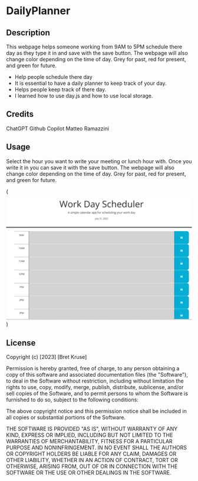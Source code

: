 # DailyPlanner
## Description

This webpage helps someone working from 9AM to 5PM schedule there day as they type it in and save with the save button. The webpage will also change color depending on the time of day. Grey for past, red for present, and green for future.

- Help people schedule there day
- It is essential to have a daily planner to keep track of your day.
- Helps people keep track of there day.
- I learned how to use day.js and how to use local storage.

## Credits

ChatGPT
Github Copilot
Matteo Ramazzini

## Usage

Select the hour you want to write your meeting or lunch hour with. Once you write it in you can save it with the save button. The webpage will also change color depending on the time of day. Grey for past, red for present, and green for future.

(![DailyPlanner](PlannerPage.png))
## License

Copyright (c) [2023] [Bret Kruse]

Permission is hereby granted, free of charge, to any person obtaining a copy
of this software and associated documentation files (the "Software"), to deal
in the Software without restriction, including without limitation the rights
to use, copy, modify, merge, publish, distribute, sublicense, and/or sell
copies of the Software, and to permit persons to whom the Software is
furnished to do so, subject to the following conditions:

The above copyright notice and this permission notice shall be included in all
copies or substantial portions of the Software.

THE SOFTWARE IS PROVIDED "AS IS", WITHOUT WARRANTY OF ANY KIND, EXPRESS OR
IMPLIED, INCLUDING BUT NOT LIMITED TO THE WARRANTIES OF MERCHANTABILITY,
FITNESS FOR A PARTICULAR PURPOSE AND NONINFRINGEMENT. IN NO EVENT SHALL THE
AUTHORS OR COPYRIGHT HOLDERS BE LIABLE FOR ANY CLAIM, DAMAGES OR OTHER
LIABILITY, WHETHER IN AN ACTION OF CONTRACT, TORT OR OTHERWISE, ARISING FROM,
OUT OF OR IN CONNECTION WITH THE SOFTWARE OR THE USE OR OTHER DEALINGS IN THE
SOFTWARE.